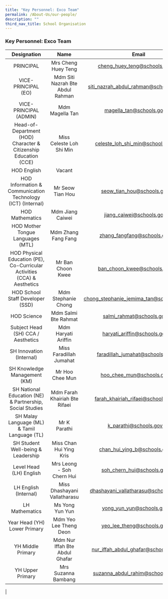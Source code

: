 ```yaml
---
title: "Key Personnel: Exco Team"
permalink: /About-Us/our-people/
description: ""
third_nav_title: School Organisation
---
```

### **Key Personnel: Exco Team**

| Designation | Name | Email |
|:---:|:---:|:---:| 
| PRINCIPAL | Mrs Cheng Huey Teng | [cheng_huey_teng@schools.gov.sg](mailto:cheng_huey_teng@schools.gov.sg) |
| VICE-PRINCIPAL (EO) | Mdm Siti Nazrah Bte Abdul Rahman | [siti_nazrah_abdul_rahman@schools.gov.sg](mailto:siti_nazrah_abdul_rahman@schools.gov.sg) |
| VICE-PRINCIPAL (ADMIN) | Mdm Magella Tan | [magella_tan@schools.gov.sg](mailto:magella_tan@schools.gov.sg) |
|  Head-of-Department (HOD) Character & Citizenship Education (CCE) | Miss Celeste Loh Shi Min | [celeste_loh_shi_min@schools.gov.sg](mailto:celeste_loh_shi_min@schools.gov.sg) |
| HOD English  | Vacant |   |
| HOD Information & Communication Technology (ICT) (Internal) | Mr Seow Tian Hou | [seow_tian_hou@schools.gov.sg](mailto:seow_tian_hou@schools.gov.sg) |
| HOD Mathematics | Mdm Jiang Caiwei | [jiang_caiwei@schools.gov.sg](mailto:jiang_caiwei@schools.gov.sg) |
| HOD Mother Tongue Languages (MTL) | Mdm Zhang Fang Fang | [zhang_fangfang@schools.gov.sg](mailto:zhang_fangfang@schools.gov.sg) |
| HOD Physical Education (PE), Co-Curricular Activities (CCA) & Aesthetics | Mr Ban Choon Kwee | [ban_choon_kwee@schools.gov.sg](mailto:ban_choon_kwee@schools.gov.sg) |
| HOD School Staff Developer (SSD)| Mdm Stephanie Chong | [chong_stephanie_jemima_tan@schools.gov.sg](mailto:chong_stephanie_jemima_tan@schools.gov.sg) |
| HOD Science | Mdm Salmi Bte Rahmat | [salmi_rahmat@schools.gov.sg](mailto:salmi_rahmat@schools.gov.sg) |
| Subject Head (SH) CCA / Aesthetics | Mdm Haryati Ariffin | [haryati_ariffin@schools.gov.sg](mailto:haryati_ariffin@schools.gov.sg) |
| SH Innovation (Internal) | Miss Faradillah Jumahat | [faradillah_jumahat@schools.gov.sg](mailto:faradillah_jumahat@schools.gov.sg) |
| SH Knowledge Management (KM)| Mr Hoo Chee Mun | [hoo_chee_mun@schools.gov.sg](mailto:hoo_chee_mun@schools.gov.sg) |
| SH National Education (NE) & Partnership, Social Studies  | Mdm Farah Khairiah Bte Rifaei | [farah_khairiah_rifaei@schools.gov.sg](mailto:farah_khairiah_rifaei@schools.gov.sg) |
| SH Malay Language (ML) & Tamil Language (TL) | Mr K Parathi | [k_parathi@schools.gov.sg](mailto:k_parathi@schools.gov.sg) |
| SH Student Well-being & Leadership | Miss Chan Hui Ying Kris | [chan_hui_ying_b@schools.gov.sg](mailto:chan_hui_ying_b@schools.gov.sg) |
| Level Head (LH) English  | Mrs Leong - Soh Chern Hui | [soh_chern_hui@schools.gov.sg](mailto:soh_chern_hui@schools.gov.sg) |
| LH English (Internal) | Miss Dhashayani Vallatharasu | [dhashayani_vallatharasu@schools.gov.sg](mailto:dhashayani_vallatharasu@schools.gov.sg) |
| LH Mathematics | Ms Yong Yun Yun | [yong_yun_yun@schools.gov.sg](mailto:yong_yun_yun@schools.gov.sg) |
| Year Head (YH) Lower Primary | Mdm Yeo Lee Theng Deon | [yeo_lee_theng@schools.gov.sg](mailto:yeo_lee_theng@schools.gov.sg) |
| YH Middle Primary | Mdm Nur Iffah Bte Abdul Ghafar | [nur_iffah_abdul_ghafar@schools.gov.sg](mailto:nur_iffah_abdul_ghafar@schools.gov.sg) |
| YH Upper Primary | Mrs Suzanna Bambang | [suzanna_abdul_rahim@schools.gov.sg](mailto:suzanna_abdul_rahim@schools.gov.sg) |
|